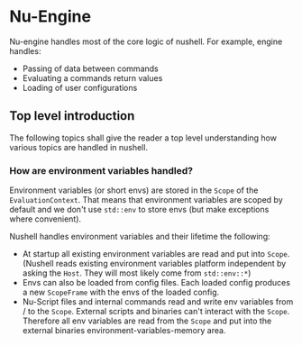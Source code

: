 # Nu-Engine

Nu-engine handles most of the core logic of nushell. For example, engine handles:

- Passing of data between commands
- Evaluating a commands return values
- Loading of user configurations

## Top level introduction
The following topics shall give the reader a top level understanding how various topics are handled in nushell.

### How are environment variables handled?
Environment variables (or short envs) are stored in the `Scope` of the `EvaluationContext`. That means that environment variables are scoped by default and we don't use `std::env` to store envs (but make exceptions where convenient).

Nushell handles environment variables and their lifetime the following:
- At startup all existing environment variables are read and put into `Scope`. (Nushell reads existing environment variables platform independent by asking the `Host`. They will most likely come from `std::env::*`)
- Envs can also be loaded from config files. Each loaded config produces a new `ScopeFrame` with the envs of the loaded config.
- Nu-Script files and internal commands read and write env variables from / to the `Scope`. External scripts and binaries can't interact with the `Scope`. Therefore all env variables are read from the `Scope` and put into the external binaries environment-variables-memory area.
